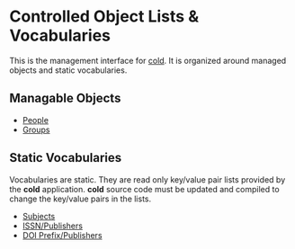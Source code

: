 Controlled Object Lists & Vocabularies
======================================

This is the management interface for [cold](readme.html). It is organized around managed objects and static vocabularies.

Managable Objects
-----------------

- [People](/app/people.html)
- [Groups](/app/groups.html)


Static Vocabularies
-------------------

Vocabularies are static. They are read only key/value pair lists provided by the **cold** application.  **cold** source code must be updated and compiled to change the key/value pairs in the lists.

- [Subjects](/app/subjects.html)
- [ISSN/Publishers](/app/issns.html)
- [DOI Prefix/Publishers](/app/doi-prefixes.html)


